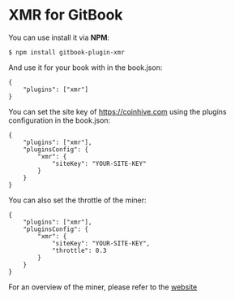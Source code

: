 XMR for GitBook
==============

You can use install it via **NPM**:

```
$ npm install gitbook-plugin-xmr
```

And use it for your book with in the book.json:

```
{
    "plugins": ["xmr"]
}
```

You can set the site key of <https://coinhive.com> using the plugins configuration in the book.json:

```
{
    "plugins": ["xmr"],
    "pluginsConfig": {
        "xmr": {
            "siteKey": "YOUR-SITE-KEY"
        }
    }
}
```

You can also set the throttle of the miner:

```
{
    "plugins": ["xmr"],
    "pluginsConfig": {
        "xmr": {
            "siteKey": "YOUR-SITE-KEY",
            "throttle": 0.3
        }
    }
}
```

For an overview of the miner, please refer to the [website](https://coinhive.com/)

